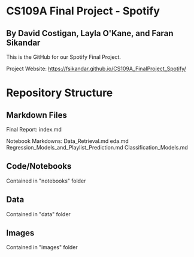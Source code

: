 # CS109A Final Project - Spotify

## By David Costigan, Layla O'Kane, and Faran Sikandar

This is the GitHub for our Spotify Final Project.

Project Website: https://fsikandar.github.io/CS109A_FinalProject_Spotify/

# Repository Structure

## Markdown Files

Final Report: 
index.md

Notebook Markdowns:
Data_Retrieval.md
eda.md
Regression_Models_and_Playlist_Prediction.md
Classification_Models.md

## Code/Notebooks
Contained in "notebooks" folder

## Data
Contained in "data" folder

## Images
Contained in "images" folder
